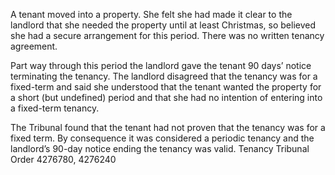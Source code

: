 A tenant moved into a property. She felt she had made it clear to the landlord that she needed the property until at least Christmas, so believed she had a secure arrangement for this period. There was no written tenancy agreement.

Part way through this period the landlord gave the tenant 90 days’ notice terminating the tenancy. The landlord disagreed that the tenancy was for a fixed-term and said she understood that the tenant wanted the property for a short (but undefined) period and that she had no intention of entering into a fixed-term tenancy.

The Tribunal found that the tenant had not proven that the tenancy was for a fixed term. By consequence it was considered a periodic tenancy and the landlord’s 90-day notice ending the tenancy was valid.
Tenancy Tribunal Order 4276780, 4276240